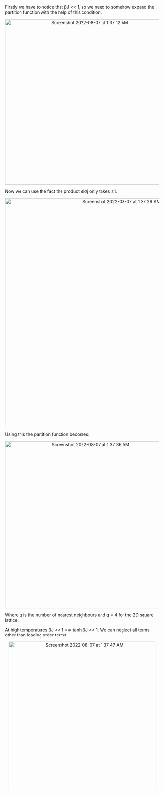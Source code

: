 Firstly we have to notice that βJ << 1, so we need to somehow expand the partition function with the help of this condition.

<p align="center">
<img width="539" alt="Screenshot 2022-08-07 at 1 37 12 AM" src="https://user-images.githubusercontent.com/65448559/183264647-e0b4f33e-86c8-4593-9121-55701a7f737b.png"
<p>
  
Now we can use the fact the product σiσj only takes ±1.
<p align="center">
<img width="747" alt="Screenshot 2022-08-07 at 1 37 26 AM" src="https://user-images.githubusercontent.com/65448559/183264679-cc967018-d8f5-484d-b467-5aecbeac5a5e.png"
<p>
  
Using this the partition function becomes:
  
<p align="center">
<img width="544" alt="Screenshot 2022-08-07 at 1 37 36 AM" src="https://user-images.githubusercontent.com/65448559/183264690-ea98a7c8-3baf-45eb-bccc-ef33392506aa.png"
<p>
  
  
Where q is the number of nearest neighbours and q = 4 for the 2D square lattice.
  
At high temperatures βJ << 1 =⇒ tanh βJ << 1. We can neglect all terms other than
leading order terms:
  
<p align="center">
<img width="480" alt="Screenshot 2022-08-07 at 1 37 47 AM" src="https://user-images.githubusercontent.com/65448559/183264716-35a46d45-a721-4ad3-a5d3-3d6c10773fd2.png">
<p>

